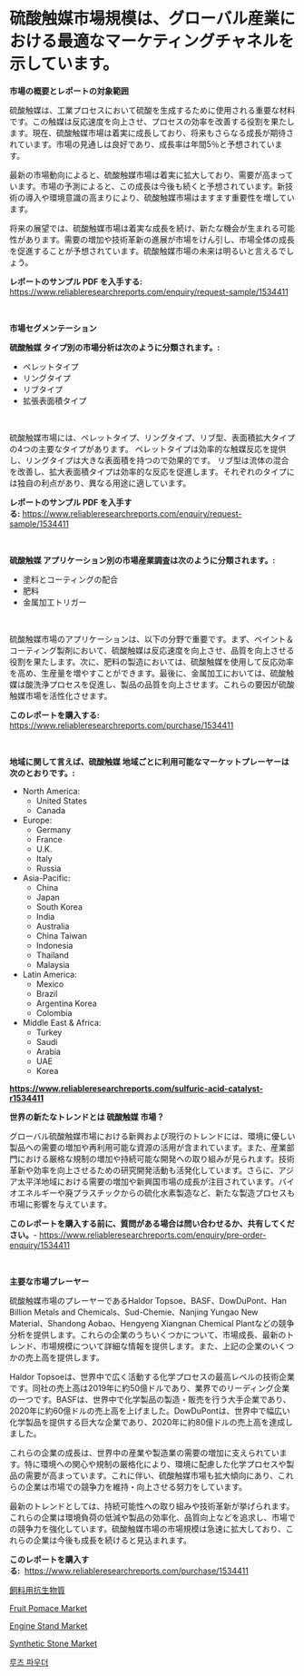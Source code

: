 <p><h1>硫酸触媒市場規模は、グローバル産業における最適なマーケティングチャネルを示しています。</h1></p><p><strong>市場の概要とレポートの対象範囲</strong></p>
<p><p>硫酸触媒は、工業プロセスにおいて硫酸を生成するために使用される重要な材料です。この触媒は反応速度を向上させ、プロセスの効率を改善する役割を果たします。現在、硫酸触媒市場は着実に成長しており、将来もさらなる成長が期待されています。市場の見通しは良好であり、成長率は年間5％と予想されています。</p><p>最新の市場動向によると、硫酸触媒市場は着実に拡大しており、需要が高まっています。市場の予測によると、この成長は今後も続くと予想されています。新技術の導入や環境意識の高まりにより、硫酸触媒市場はますます重要性を増しています。</p><p>将来の展望では、硫酸触媒市場は着実な成長を続け、新たな機会が生まれる可能性があります。需要の増加や技術革新の進展が市場をけん引し、市場全体の成長を促進することが予想されています。硫酸触媒市場の未来は明るいと言えるでしょう。</p></p>
<p><strong>レポートのサンプル PDF を入手する:</strong> <a href="https://www.reliableresearchreports.com/enquiry/request-sample/1534411">https://www.reliableresearchreports.com/enquiry/request-sample/1534411</a></p>
<p>&nbsp;</p>
<p><strong>市場セグメンテーション</strong></p>
<p><strong>硫酸触媒 タイプ別の市場分析は次のように分類されます。:</strong></p>
<p><ul><li>ペレットタイプ</li><li>リングタイプ</li><li>リブタイプ</li><li>拡張表面積タイプ</li></ul></p>
<p>&nbsp;</p>
<p><p>硫酸触媒市場には、ペレットタイプ、リングタイプ、リブ型、表面積拡大タイプの4つの主要なタイプがあります。 ペレットタイプは効率的な触媒反応を提供し、リングタイプは大きな表面積を持つので効果的です。 リブ型は流体の混合を改善し、拡大表面積タイプは効率的な反応を促進します。それぞれのタイプには独自の利点があり、異なる用途に適しています。</p></p>
<p><strong>レポートのサンプル PDF を入手する:</strong>&nbsp;<a href="https://www.reliableresearchreports.com/enquiry/request-sample/1534411">https://www.reliableresearchreports.com/enquiry/request-sample/1534411</a></p>
<p>&nbsp;</p>
<p><strong> 硫酸触媒 アプリケーション別の市場産業調査は次のように分類されます。:</strong></p>
<p><ul><li>塗料とコーティングの配合</li><li>肥料</li><li>金属加工トリガー</li></ul></p>
<p>&nbsp;</p>
<p><p>硫酸触媒市場のアプリケーションは、以下の分野で重要です。まず、ペイント＆コーティング製剤において、硫酸触媒は反応速度を向上させ、品質を向上させる役割を果たします。次に、肥料の製造においては、硫酸触媒を使用して反応効率を高め、生産量を増やすことができます。最後に、金属加工においては、硫酸触媒は酸洗浄プロセスを促進し、製品の品質を向上させます。これらの要因が硫酸触媒市場を活性化させます。</p></p>
<p><strong>このレポートを購入する:</strong>&nbsp; <a href="https://www.reliableresearchreports.com/purchase/1534411">https://www.reliableresearchreports.com/purchase/1534411</a></p>
<p>&nbsp;</p>
<p><strong>地域に関して言えば、硫酸触媒 地域ごとに利用可能なマーケットプレーヤーは次のとおりです。:</strong></p>
<p><ul>
    <li>
        North America:
        <ul>
            <li>United States</li>
            <li>Canada</li>
        </ul>
    </li>
    <li>
        Europe:
        <ul>
            <li>Germany</li>
            <li>France</li>
            <li>U.K.</li>
            <li>Italy</li>
            <li>Russia</li>
        </ul>
    </li>
    <li>
        Asia-Pacific:
        <ul>
            <li>China</li>
            <li>Japan</li>
            <li>South Korea</li>
            <li>India</li>
            <li>Australia</li>
            <li>China Taiwan</li>
            <li>Indonesia</li>
            <li>Thailand</li>
            <li>Malaysia</li>
        </ul>
    </li>
    <li>
        Latin America:
        <ul>
            <li>Mexico</li>
            <li>Brazil</li>
            <li>Argentina Korea</li>
            <li>Colombia</li>
        </ul>
    </li>
    <li>
        Middle East & Africa:
        <ul>
            <li>Turkey</li>
            <li>Saudi</li>
            <li>Arabia</li>
            <li>UAE</li>
            <li>Korea</li>
        </ul>
    </li>
    </ul></p>
<p><strong><a href="https://www.reliableresearchreports.com/sulfuric-acid-catalyst-r1534411">https://www.reliableresearchreports.com/sulfuric-acid-catalyst-r1534411</a></strong>&nbsp;</p>
<p><strong>世界の新たなトレンドとは 硫酸触媒 市場？</strong></p>
<p><p>グローバル硫酸触媒市場における新興および現行のトレンドには、環境に優しい製品への需要の増加や再利用可能な資源の活用が含まれています。また、産業部門における厳格な規制の増加や持続可能な開発への取り組みが見られます。技術革新や効率を向上させるための研究開発活動も活発化しています。さらに、アジア太平洋地域における需要の増加や新興国市場の成長が注目されています。バイオエネルギーや廃プラスチックからの硫化水素製造など、新たな製造プロセスも市場に影響を与えています。</p></p>
<p><strong>このレポートを購入する前に、質問がある場合は問い合わせるか、共有してください。</strong>- <a href="https://www.reliableresearchreports.com/enquiry/pre-order-enquiry/1534411">https://www.reliableresearchreports.com/enquiry/pre-order-enquiry/1534411</a></p>
<p>&nbsp;</p>
<p><strong>主要な市場プレーヤー</strong></p>
<p><p>硫酸触媒市場のプレーヤーであるHaldor Topsoe、BASF、DowDuPont、Han Billion Metals and Chemicals、Sud-Chemie、Nanjing Yungao New Material、Shandong Aobao、Hengyeng Xiangnan Chemical Plantなどの競争分析を提供します。これらの企業のうちいくつかについて、市場成長、最新のトレンド、市場規模について詳細な情報を提供します。また、上記の企業のいくつかの売上高を提供します。</p><p>Haldor Topsoeは、世界中で広く活動する化学プロセスの最高レベルの技術企業です。同社の売上高は2019年に約50億ドルであり、業界でのリーディング企業の一つです。BASFは、世界中で化学製品の製造・販売を行う大手企業であり、2020年に約60億ドルの売上高を上げました。DowDuPontは、世界中で幅広い化学製品を提供する巨大な企業であり、2020年に約80億ドルの売上高を達成しました。</p><p>これらの企業の成長は、世界中の産業や製造業の需要の増加に支えられています。特に環境への関心や規制の厳格化により、環境に配慮した化学プロセスや製品の需要が高まっています。これに伴い、硫酸触媒市場も拡大傾向にあり、これらの企業は市場での競争力を維持・向上させる努力をしています。</p><p>最新のトレンドとしては、持続可能性への取り組みや技術革新が挙げられます。これらの企業は環境負荷の低減や製品の効率化、品質向上などを追求し、市場での競争力を強化しています。硫酸触媒市場の市場規模は急速に拡大しており、これらの企業は今後も成長を続けると見込まれます。</p></p>
<p><strong>このレポートを購入する:</strong>&nbsp;&nbsp;<a href="https://www.reliableresearchreports.com/purchase/1534411">https://www.reliableresearchreports.com/purchase/1534411</a></p>
<p><p><a href="https://medium.com/@drewosciski565654/%E3%83%95%E3%82%A3%E3%83%BC%E3%83%89%E6%8A%97%E7%94%9F%E7%89%A9%E8%B3%AA%E5%B8%82%E5%A0%B4%E3%81%AE%E6%B4%9E%E5%AF%9F-%E5%B8%82%E5%A0%B4%E5%8B%95%E5%90%91-%E6%88%90%E9%95%B7-2024%E5%B9%B4%E3%81%8B%E3%82%892031%E5%B9%B4%E3%81%BE%E3%81%A7%E3%81%AE%E4%BA%88%E6%B8%AC-7d6e2dc73f70">飼料用抗生物質</a></p><p><a href="https://issuu.com/reportprime-2/docs/fruit-pomace-market-size-2030.pptx">Fruit Pomace Market</a></p><p><a href="https://view.publitas.com/reportprime-1/engine-stand-market-size-growth-outlook-from-2024-to-2031-projecting-at-markets-trends-analysis-by-application-regional-outlook-and-revenue/">Engine Stand Market</a></p><p><a href="https://three-jumbo-f6d.notion.site/Global-Synthetic-Stone-Market-Size-and-Market-Trends-Insights-and-Projections-from-2024-to-2031-82f49e84909141dc86c9a6c7f299ee58">Synthetic Stone Market</a></p><p><a href="https://medium.com/@kalimetz2023/%ED%8C%8C%EC%9A%B0%EB%8D%94-%EC%8B%9C%EC%9E%A5-%EA%B7%9C%EB%AA%A8-cagr-%ED%8A%B8%EB%A0%8C%EB%93%9C-2024-2030-fc0e420da901">루즈 파우더</a></p></p>